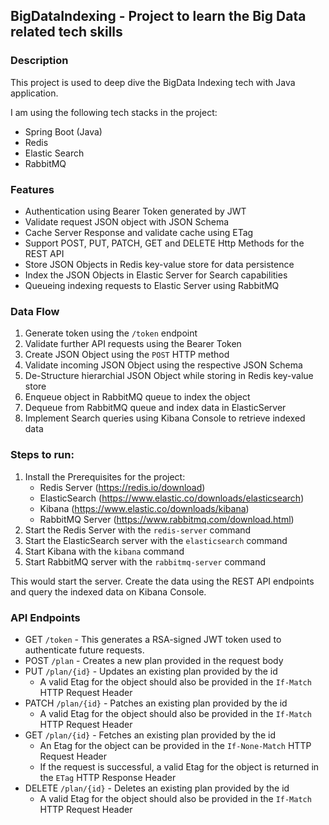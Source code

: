 ## BigDataIndexing - Project to learn the Big Data related tech skills

### Description

This project is used to deep dive the BigData Indexing tech with Java application.

I am using the following tech stacks in the project:


- Spring Boot (Java)
- Redis 
- Elastic Search
- RabbitMQ

### Features
- Authentication using Bearer Token generated by JWT
- Validate request JSON object with JSON Schema
- Cache Server Response and validate cache using ETag
- Support POST, PUT, PATCH, GET and DELETE Http Methods for the REST API
- Store JSON Objects in Redis key-value store for data persistence
- Index the JSON Objects in Elastic Server for Search capabilities
- Queueing indexing requests to Elastic Server using RabbitMQ

### Data Flow
1. Generate token using the `/token` endpoint
2. Validate further API requests using the Bearer Token
3. Create JSON Object using the `POST` HTTP method
4. Validate incoming JSON Object using the respective JSON Schema
5. De-Structure hierarchial JSON Object while storing in Redis key-value store
6. Enqueue object in RabbitMQ queue to index the object
7. Dequeue from RabbitMQ queue and index data in ElasticServer
8. Implement Search queries using Kibana Console to retrieve indexed data

### Steps to run:
1. Install the Prerequisites for the project:
    - Redis Server (https://redis.io/download)
    - ElasticSearch (https://www.elastic.co/downloads/elasticsearch)
    - Kibana (https://www.elastic.co/downloads/kibana)
    - RabbitMQ Server (https://www.rabbitmq.com/download.html)
2. Start the Redis Server with the `redis-server` command
3. Start the ElasticSearch server with the `elasticsearch` command
4. Start Kibana with the `kibana` command
5. Start RabbitMQ server with the `rabbitmq-server` command

This would start the server. Create the data using the REST API endpoints and
query the indexed data on Kibana Console.


### API Endpoints

- GET `/token` - This generates a RSA-signed JWT token used to authenticate future requests.
- POST `/plan` - Creates a new plan provided in the request body
- PUT `/plan/{id}` - Updates an existing plan provided by the id
    - A valid Etag for the object should also be provided in the `If-Match` HTTP Request Header
- PATCH `/plan/{id}` - Patches an existing plan provided by the id
    - A valid Etag for the object should also be provided in the `If-Match` HTTP Request Header
- GET `/plan/{id}` - Fetches an existing plan provided by the id
    - An Etag for the object can be provided in the `If-None-Match` HTTP Request Header
    - If the request is successful, a valid Etag for the object is returned in the `ETag` HTTP Response Header
- DELETE `/plan/{id}` - Deletes an existing plan provided by the id
    - A valid Etag for the object should also be provided in the `If-Match` HTTP Request Header
